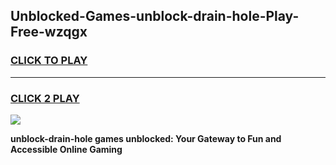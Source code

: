 
## Unblocked-Games-unblock-drain-hole-Play-Free-wzqgx
<h3>
<a href="https://premium76.site?title=unblock-drain-hole&ref=20M">CLICK TO PLAY</a></h3>
<hr>

<h3>
<a href="https://premium76.site?title=unblock-drain-hole&ref=20M">CLICK 2 PLAY</a>
  
</h3>

<a href="https://premium76.site?title=unblock-drain-hole&ref=19M"><img src="https://clearcache.store/games.png"></a>


**unblock-drain-hole games unblocked: Your Gateway to Fun and Accessible Online Gaming**
